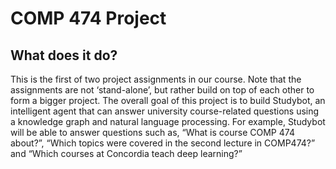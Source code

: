 # COMP 474 Project

## What does it do?
This is the first of two project assignments in our course. Note that the assignments are not ‘stand-alone’,
but rather build on top of each other to form a bigger project.
The overall goal of this project is to build Studybot, an intelligent agent that can
answer university course-related questions using a knowledge graph and natural language
processing.
For example, Studybot will be able to answer questions such as, “What is course COMP
474 about?”, “Which topics were covered in the second lecture in COMP474?” and
“Which courses at Concordia teach deep learning?”

